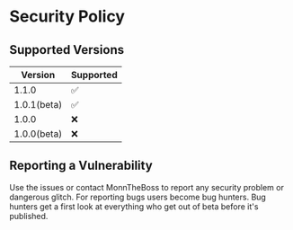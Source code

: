 # Security Policy

## Supported Versions

| Version    | Supported          |
| ---------- | ------------------ |
| 1.1.0      | :white_check_mark: |
| 1.0.1(beta)| ✅                 |
| 1.0.0      | :x:                |
| 1.0.0(beta)| :x:                |

## Reporting a Vulnerability

Use the issues or contact MonnTheBoss to report any security problem or dangerous glitch.
For reporting bugs users become bug hunters. Bug hunters get a first look at everything who get out of beta before it's published.

